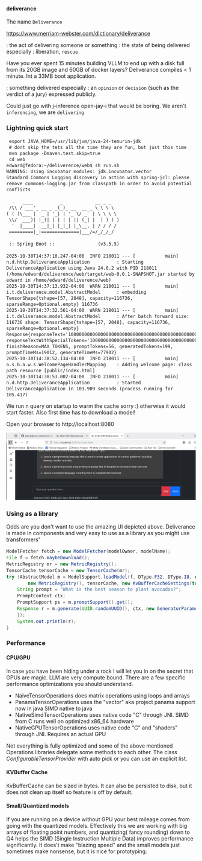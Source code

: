 #### deliverance

The name `Deliverance` 

https://www.merriam-webster.com/dictionary/deliverance

: the act of delivering someone or something : the state of being delivered
especially : liberation, `rescue`

Have you ever spent 15 minutes building VLLM to end up with a disk full from its 20GB image and 60GB of docker layers?
Deliverance compiles < 1 minute. Int a 33MB boot application.

: something delivered
especially : an `opinion` or `decision` (such as the verdict of a jury) expressed publicly.

Could just go with j-inference open-jay-i that would be boring. We aren't `inferencing`, we are
`delivering`

### Lightning quick start 

```shell
 export JAVA_HOME=/usr/lib/jvm/java-24-temurin-jdk
 # dont skip the tets all the time they are fun, but just this time
 mvn package -Dmaven.test.skip=true
 cd web
edward@fedora:~/deliverence/web$ sh run.sh 
WARNING: Using incubator modules: jdk.incubator.vector
Standard Commons Logging discovery in action with spring-jcl: please remove commons-logging.jar from classpath in order to avoid potential conflicts

  .   ____          _            __ _ _
 /\\ / ___'_ __ _ _(_)_ __  __ _ \ \ \ \
( ( )\___ | '_ | '_| | '_ \/ _` | \ \ \ \
 \\/  ___)| |_)| | | | | || (_| |  ) ) ) )
  '  |____| .__|_| |_|_| |_\__, | / / / /
 =========|_|==============|___/=/_/_/_/

 :: Spring Boot ::                (v3.5.5)

2025-10-30T14:37:10.247-04:00  INFO 218011 --- [           main] n.d.http.DeliveranceApplication          : Starting DeliveranceApplication using Java 24.0.2 with PID 218011 (/home/edward/deliverence/web/target/web-0.0.1-SNAPSHOT.jar started by edward in /home/edward/deliverence/web)
2025-10-30T14:37:13.932-04:00  WARN 218011 --- [           main] i.t.deliverance.model.AbstractModel      : embedding TensorShape{tshape=[57, 2048], capacity=116736, sparseRange=Optional.empty} 116736
2025-10-30T14:37:32.561-04:00  WARN 218011 --- [           main] i.t.deliverance.model.AbstractModel      : After batch forward size: 116736 shape: TensorShape{tshape=[57, 2048], capacity=116736, sparseRange=Optional.empty}
Response{responseText='10000000000000000000000000000000000000000000000000000000000000000000000000000000000000000000000000000000000000000000000000000000000000000000000000000000000000000000000000000000000000000000000000000000', responseTextWithSpecialTokens='10000000000000000000000000000000000000000000000000000000000000000000000000000000000000000000000000000000000000000000000000000000000000000000000000000000000000000000000000000000000000000000000000000000', finishReason=MAX_TOKENS, promptTokens=56, generatedTokens=199, promptTimeMs=19012, generateTimeMs=77902}
2025-10-30T14:38:52.134-04:00  INFO 218011 --- [           main] o.s.b.a.w.s.WelcomePageHandlerMapping    : Adding welcome page: class path resource [public/index.html]
2025-10-30T14:38:53.002-04:00  INFO 218011 --- [           main] n.d.http.DeliveranceApplication          : Started DeliveranceApplication in 103.909 seconds (process running for 105.417)

```
We run n query on startup to warm the cache sorry :) otherwise it would start faster. Also first time has to 
download a model!

Open your browser to http://localhost:8080

<p align="center">
  <img src="deliv.png"  alt="Deliver me">
</p>

### Using as a library
Odds are you don't want to use the amazing UI depicted above. Deliverance is made in components and 
very easy to use as a library as you might use transformers"

```java
ModelFetcher fetch = new ModelFetcher(modelOwner, modelName);
File f = fetch.maybeDownload();
MetricRegistry mr = new MetricRegistry();
TensorCache tensorCache = new TensorCache(mr);
try (AbstractModel m = ModelSupport.loadModel(f, DType.F32, DType.I8, new ConfigurableTensorProvider(tensorCache),
        new MetricRegistry(), tensorCache, new KvBufferCacheSettings(true))) {
    String prompt = "What is the best season to plant avocados?";
    PromptContext ctx;
    PromptSupport ps = m.promptSupport().get();
    Response r = m.generate(UUID.randomUUID(), ctx, new GeneratorParameters().withSeed(42), (s1, f1) -> {
    });
    System.out.println(r);
}
```

### Performance

#### CPU/GPU
In case you have been hiding under a rock I will let you in on the secret that GPUs are magic. LLM are very
compute bound. There are a few specific performance optimizations you should understand.

- NaiveTensorOperations does matrix operations using loops and arrays
- PanamaTensorOperations uses the "vector" aka project panama support now in java SIMD native to java
- NativeSimdTensorOperations uses native code "C" through JNI. SIMD from C runs well on optimized x86_64 hardware
- NativeGPUTensorOperations uses native code "C" and "shaders" through JNI. Requires an actual GPU

Not everything is fully optimized and some of the above mentioned Operations libraries delegate some methods to 
each other. The class *ConfigurableTensorProvider* with auto pick or you can use an explicit list.

#### KVBuffer Cache
KvBufferCache can be sized in bytes. It can also be persisted to disk, but it does not clean up itself so feature is off by default.

#### Small/Quantized models
If you are running on a device without GPU your best mileage comes from going with the quantized models. 
Effectively this we are working with big arrays of floating point numbers, and quantizing( fancy rounding) 
down to Q4 helps the SIMD (Single Instruction Multiple Data) improves performance significantly. It does't 
make "blazing speed" and the small models just sometimes make nonsense, but it is nice for prototyping. 